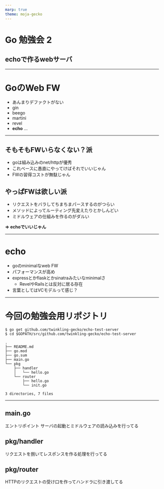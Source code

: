 ```yaml
---
marp: true
theme: moja-gecko
---
```


<!-- _class: cover -->
# Go 勉強会 2

## echoで作るwebサーバ

---

# GoのWeb FW

* あんまりデファクトがない
* gin
* beego
* martini
* revel
* **echo**
...

---

## そもそもFWいらなくない？派

* goは組み込みのnet/httpが優秀
* これベースに愚直にやってけばそれでいいじゃん
* FWの習得コストが無駄じゃん

## やっぱFWは欲しい派

* リクエストをバラしてちまちまパースするのがつらい
* メソッドによってルーティング先変えたりとかしんどい
* ミドルウェアの仕組みを作るのがダルい


**=> echoでいいじゃん**

---

# echo

* goのminimalなweb FW
* パフォーマンスが高め
* expressとかflaskとかsinatraみたいなminimalさ
  * RevelやRailsとは反対に居る存在
* 言葉としてはVCモデルって感じ？

---

# 今回の勉強会用リポジトリ

```
$ go get github.com/twinkling-gecko/echo-test-server
$ cd $GOPATH/src/github.com/twinkling-gecko/echo-test-server
```

```
.
├── README.md
├── go.mod
├── go.sum
├── main.go
└── pkg
    ├── handler
    │   └── hello.go
    └── router
        ├── hello.go
        └── init.go

3 directories, 7 files
```

---

## main.go
エントリポイント
サーバの起動とミドルウェアの読み込みを行ってる

## pkg/handler
リクエストを捌いてレスポンスを作る処理を行ってる

## pkg/router
HTTPのリクエストの受け口を作ってハンドラに引き渡してる
